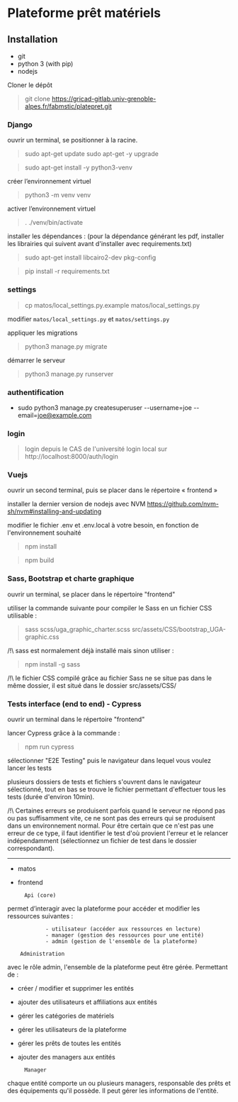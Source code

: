 # Plateforme prêt matériels

## Installation

- git
- python 3 (with pip)
- nodejs


Cloner le dépôt
> git clone https://gricad-gitlab.univ-grenoble-alpes.fr/fabmstic/platepret.git

### Django
ouvrir un terminal,
se positionner à la racine. 

> sudo apt-get update
> sudo apt-get -y upgrade

> sudo apt-get install -y python3-venv

créer l’environnement virtuel

> python3 -m venv venv

activer l’environnement virtuel
> . ./venv/bin/activate

installer les dépendances :
(pour la dépendance générant les pdf, installer les librairies qui suivent avant d'installer avec requirements.txt)
> sudo apt-get install libcairo2-dev pkg-config

> pip install -r requirements.txt

### settings

> cp matos/local_settings.py.example matos/local_settings.py

modifier `matos/local_settings.py` et `matos/settings.py`

appliquer les migrations

> python3 manage.py migrate

démarrer le serveur

> python3 manage.py runserver

### authentification


- sudo python3 manage.py createsuperuser --username=joe --email=joe@example.com
 
### login

> login depuis le CAS de l'université
> login local sur http://localhost:8000/auth/login

### Vuejs

ouvrir un second terminal, puis se placer dans le répertoire « frontend »

installer la dernier version de nodejs avec NVM https://github.com/nvm-sh/nvm#installing-and-updating

modifier le fichier .env et .env.local à votre besoin, en fonction de l'environnement souhaité

> npm install

> npm build

### Sass, Bootstrap et charte graphique

ouvrir un terminal, se placer dans le répertoire "frontend"

utiliser la commande suivante pour compiler le Sass en un fichier CSS utilisable :

> sass scss/uga_graphic_charter.scss src/assets/CSS/bootstrap_UGA-graphic.css

/!\ sass est normalement déjà installé mais sinon utiliser :
> npm install -g sass

/!\ le fichier CSS compilé grâce au fichier Sass ne se situe pas dans le même dossier,
   il est situé dans le dossier src/assets/CSS/

### Tests interface (end to end) - Cypress

ouvrir un terminal dans le répertoire "frontend"

lancer Cypress grâce à la commande :
> npm run cypress

sélectionner "E2E Testing" puis le navigateur dans lequel vous voulez lancer les tests

plusieurs dossiers de tests et fichiers s'ouvrent dans le navigateur sélectionné, tout en bas se trouve
le fichier permettant d'effectuer tous les tests (durée d'environ 10min).

/!\ Certaines erreurs se produisent parfois quand le serveur ne répond pas ou pas suffisamment vite,
ce ne sont pas des erreurs qui se produisent dans un environnement normal.
Pour être certain que ce n'est pas une erreur de ce type, il faut identifier le test d'où provient
l'erreur et le relancer indépendamment (sélectionnez un fichier de test dans le dossier correspondant).

_____

- matos
- frontend

		Api (core)
      
permet d’interagir avec la plateforme pour accéder et modifier les ressources suivantes :

				- utilisateur (accéder aux ressources en lecture)
				- manager (gestion des ressources pour une entité)
				- admin (gestion de l'ensemble de la plateforme)

		Administration

avec le rôle admin, l'ensemble de la plateforme peut être gérée.
Permettant de :
- créer / modifier et supprimer les entités
- ajouter des utilisateurs et affiliations aux entités
- gérer les catégories de matériels
- gérer les utilisateurs de la plateforme
- gérer les prêts de toutes les entités
- ajouter des managers aux entités

		Manager

chaque entité comporte un ou plusieurs managers, responsable des prêts et des équipements qu'il possède. Il peut gérer les informations de l'entité. 

